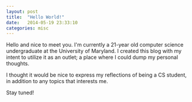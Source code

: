 ```yaml
---
layout: post
title:  "Hello World!"
date:   2014-05-19 23:33:10
categories: misc
---
```


Hello and nice to meet you. I'm currently a 21-year old computer science undergraduate at the University of Maryland.
I created this blog with my intent to utilize it as an outlet; a place where I could dump my personal thoughts. 

I thought it would be nice to express my reflections of being a CS student, in addition to any topics that interests me.

Stay tuned!